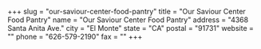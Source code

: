 +++
slug = "our-saviour-center-food-pantry"
title = "Our Saviour Center Food Pantry"
name = "Our Saviour Center Food Pantry"
address = "4368 Santa Anita Ave."
city = "El Monte"
state = "CA"
postal = "91731"
website = ""
phone = "626-579-2190"
fax = ""
+++
